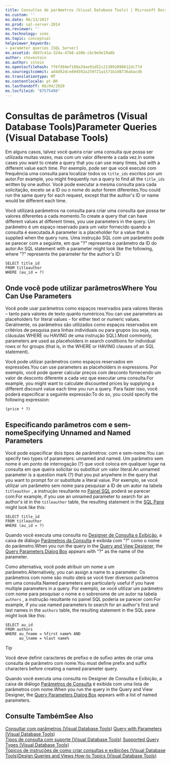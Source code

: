 ```yaml
---
title: Consultas de parâmetros (Visual Database Tools) | Microsoft Docs
ms.custom: ''
ms.date: 06/13/2017
ms.prod: sql-server-2014
ms.reviewer: ''
ms.technology: ssms
ms.topic: conceptual
helpviewer_keywords:
- parameter queries [SQL Server]
ms.assetid: 4897c41a-324a-47b8-a30b-cbc9e9e19a8b
author: stevestein
ms.author: sstein
ms.openlocfilehash: 7f6fd94ef180a34ae91d52c213092898612dc77d
ms.sourcegitcommit: ad4d92dce894592a259721a1571b1d8736abacdb
ms.translationtype: MT
ms.contentlocale: pt-BR
ms.lasthandoff: 08/04/2020
ms.locfileid: "87575498"
---
```

# <a name="parameter-queries-visual-database-tools"></a><span data-ttu-id="8f94b-102">Consultas de parâmetros (Visual Database Tools)</span><span class="sxs-lookup"><span data-stu-id="8f94b-102">Parameter Queries (Visual Database Tools)</span></span>
  <span data-ttu-id="8f94b-103">Em alguns casos, talvez você queira criar uma consulta que possa ser utilizada muitas vezes, mas com um valor diferente a cada vez.</span><span class="sxs-lookup"><span data-stu-id="8f94b-103">In some cases you want to create a query that you can use many times, but with a different value each time.</span></span> <span data-ttu-id="8f94b-104">Por exemplo, pode ser que você execute com frequência uma consulta para localizar todos os `title_ids` escritos por um autor.</span><span class="sxs-lookup"><span data-stu-id="8f94b-104">For example, you might frequently run a query to find all the `title_ids` written by one author.</span></span> <span data-ttu-id="8f94b-105">Você pode executar a mesma consulta para cada solicitação, exceto se a ID ou o nome do autor forem diferentes.</span><span class="sxs-lookup"><span data-stu-id="8f94b-105">You could run the same query for each request, except that the author's ID or name would be different each time.</span></span>  
  
 <span data-ttu-id="8f94b-106">Você utilizará parâmetros na consulta para criar uma consulta que possa ter valores diferentes a cada momento.</span><span class="sxs-lookup"><span data-stu-id="8f94b-106">To create a query that can have different values at different times, you use parameters in the query.</span></span> <span data-ttu-id="8f94b-107">Um parâmetro é um espaço reservado para um valor fornecido quando a consulta é executada.</span><span class="sxs-lookup"><span data-stu-id="8f94b-107">A parameter is a placeholder for a value that is supplied when the query runs.</span></span> <span data-ttu-id="8f94b-108">Uma instrução SQL com um parâmetro pode se parecer com a seguinte, em que "?" representa o parâmetro da ID do autor:</span><span class="sxs-lookup"><span data-stu-id="8f94b-108">An SQL statement with a parameter might look like the following, where "?" represents the parameter for the author's ID:</span></span>  
  
```  
SELECT title_id  
FROM titleauthor  
WHERE (au_id = ?)  
```  
  
## <a name="where-you-can-use-parameters"></a><span data-ttu-id="8f94b-109">Onde você pode utilizar parâmetros</span><span class="sxs-lookup"><span data-stu-id="8f94b-109">Where You Can Use Parameters</span></span>  
 <span data-ttu-id="8f94b-110">Você pode usar parâmetros como espaços reservados para valores literais – tanto para valores de texto quanto numéricos.</span><span class="sxs-lookup"><span data-stu-id="8f94b-110">You can use parameters as placeholders for literal values - for either text or numeric values.</span></span> <span data-ttu-id="8f94b-111">Geralmente, os parâmetros são utilizados como espaços reservados em critérios de pesquisa para linhas individuais ou para grupos (ou seja, nas cláusulas WHERE ou HAVING de uma instrução SQL).</span><span class="sxs-lookup"><span data-stu-id="8f94b-111">Most commonly, parameters are used as placeholders in search conditions for individual rows or for groups (that is, in the WHERE or HAVING clauses of an SQL statement).</span></span>  
  
 <span data-ttu-id="8f94b-112">Você pode utilizar parâmetros como espaços reservados em expressões.</span><span class="sxs-lookup"><span data-stu-id="8f94b-112">You can use parameters as placeholders in expressions.</span></span> <span data-ttu-id="8f94b-113">Por exemplo, você pode querer calcular preços com desconto fornecendo um valor de desconto diferente a cada vez que executar uma consulta.</span><span class="sxs-lookup"><span data-stu-id="8f94b-113">For example, you might want to calculate discounted prices by supplying a different discount value each time you run a query.</span></span> <span data-ttu-id="8f94b-114">Para fazer isso, você poderá especificar a seguinte expressão:</span><span class="sxs-lookup"><span data-stu-id="8f94b-114">To do so, you could specify the following expression:</span></span>  
  
```  
(price * ?)  
```  
  
## <a name="specifying-unnamed-and-named-parameters"></a><span data-ttu-id="8f94b-115">Especificando parâmetros com e sem-nome</span><span class="sxs-lookup"><span data-stu-id="8f94b-115">Specifying Unnamed and Named Parameters</span></span>  
 <span data-ttu-id="8f94b-116">Você pode especificar dois tipos de parâmetros: com e sem-nome.</span><span class="sxs-lookup"><span data-stu-id="8f94b-116">You can specify two types of parameters: unnamed and named.</span></span> <span data-ttu-id="8f94b-117">Um parâmetro sem nome é um ponto de interrogação (?) que você coloca em qualquer lugar na consulta em que queira solicitar ou substituir um valor literal.</span><span class="sxs-lookup"><span data-stu-id="8f94b-117">An unnamed parameter is a question mark (?) that you put anywhere in the query that you want to prompt for or substitute a literal value.</span></span> <span data-ttu-id="8f94b-118">Por exemplo, se você utilizar um parâmetro sem nome para pesquisar a ID de um autor na tabela `titleauthor` , a instrução resultante no [Painel SQL](visual-database-tools.md) poderá se parecer com:</span><span class="sxs-lookup"><span data-stu-id="8f94b-118">For example, if you use an unnamed parameter to search for an author's id in the `titleauthor` table, the resulting statement in the [SQL Pane](visual-database-tools.md) might look like this:</span></span>  
  
```  
SELECT title_id  
FROM titleauthor  
WHERE (au_id = ?)  
```  
  
 <span data-ttu-id="8f94b-119">Quando você executa uma consulta no [Designer de Consulta e Exibição](query-and-view-designer-tools-visual-database-tools.md), a caixa de diálogo [Parâmetros da Consulta](query-parameters-dialog-box-visual-database-tools.md) é exibida com "?" como o nome do parâmetro.</span><span class="sxs-lookup"><span data-stu-id="8f94b-119">When you run the query in the [Query and View Designer](query-and-view-designer-tools-visual-database-tools.md), the [Query Parameters Dialog Box](query-parameters-dialog-box-visual-database-tools.md) appears with "?" as the name of the parameter.</span></span>  
  
 <span data-ttu-id="8f94b-120">Como alternativa, você pode atribuir um nome a um parâmetro.</span><span class="sxs-lookup"><span data-stu-id="8f94b-120">Alternatively, you can assign a name to a parameter.</span></span> <span data-ttu-id="8f94b-121">Os parâmetros com nome são muito úteis se você tiver diversos parâmetros em uma consulta.</span><span class="sxs-lookup"><span data-stu-id="8f94b-121">Named parameters are particularly useful if you have multiple parameters in a query.</span></span> <span data-ttu-id="8f94b-122">Por exemplo, se você utilizar um parâmetro com nome para pesquisar o nome e o sobrenome de um autor na tabela `authors` , a instrução resultante no painel SQL poderia se parecer com:</span><span class="sxs-lookup"><span data-stu-id="8f94b-122">For example, if you use named parameters to search for an author's first and last names in the `authors` table, the resulting statement in the SQL pane might look like this:</span></span>  
  
```  
SELECT au_id  
FROM authors  
WHERE au_fname = %first name% AND  
      au_lname = %last name%  
```  
  
> [!TIP]  
>  <span data-ttu-id="8f94b-123">Você deve definir caracteres de prefixo e de sufixo antes de criar uma consulta de parâmetro com nome.</span><span class="sxs-lookup"><span data-stu-id="8f94b-123">You must define prefix and suffix characters before creating a named parameter query.</span></span>  
  
 <span data-ttu-id="8f94b-124">Quando você executa uma consulta no Designer de Consulta e Exibição, a caixa de diálogo [Parâmetros de Consulta](query-parameters-dialog-box-visual-database-tools.md) é exibida com uma lista de parâmetros com nome.</span><span class="sxs-lookup"><span data-stu-id="8f94b-124">When you run the query in the Query and View Designer, the [Query Parameters Dialog Box](query-parameters-dialog-box-visual-database-tools.md) appears with a list of named parameters.</span></span>  
  
## <a name="see-also"></a><span data-ttu-id="8f94b-125">Consulte Também</span><span class="sxs-lookup"><span data-stu-id="8f94b-125">See Also</span></span>  
 <span data-ttu-id="8f94b-126">[Consultar com parâmetros &#40;Visual Database Tools&#41;](query-with-parameters-visual-database-tools.md) </span><span class="sxs-lookup"><span data-stu-id="8f94b-126">[Query with Parameters &#40;Visual Database Tools&#41;](query-with-parameters-visual-database-tools.md) </span></span>  
 <span data-ttu-id="8f94b-127">[Tipos de consulta com suporte &#40;Visual Database Tools&#41;](supported-query-types-visual-database-tools.md) </span><span class="sxs-lookup"><span data-stu-id="8f94b-127">[Supported Query Types &#40;Visual Database Tools&#41;](supported-query-types-visual-database-tools.md) </span></span>  
 [<span data-ttu-id="8f94b-128">Tópicos de instruções de como criar consultas e exibições &#40;Visual Database Tools&#41;</span><span class="sxs-lookup"><span data-stu-id="8f94b-128">Design Queries and Views How-to Topics &#40;Visual Database Tools&#41;</span></span>](design-queries-and-views-how-to-topics-visual-database-tools.md)  
  
  
